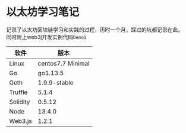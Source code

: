 # 以太坊学习笔记
记录了以太坊区块链学习和实践的过程，历时一个月，踩过的坑都记录在此。  
同时附上web3j开发实例代码`Demo1`  

|软件|版本|
| ---- | ---- |
|Linux|centos7.7 Minimal|
|Go|go1.13.5|
|Geth|1.9.9-stable|
|Truffle|5.1.4|
|Solidity|0.5.12|
|Node|13.4.0|
|Web3.js|1.2.1|
